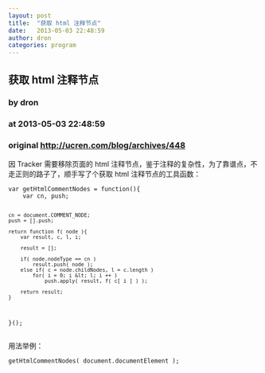 ```yaml
---
layout: post
title:  "获取 html 注释节点"
date:   2013-05-03 22:48:59
author: dron
categories: program
---
```


## 获取 html 注释节点
### by dron
### at 2013-05-03 22:48:59
### original <http://ucren.com/blog/archives/448>

<p>因 Tracker 需要移除页面的 html 注释节点，鉴于注释的复杂性，为了靠谱点，不走正则的路子了，顺手写了个获取 html 注释节点的工具函数：</p>
<pre><code>var getHtmlCommentNodes = function(){
    var cn, push;
    
    cn = document.COMMENT_NODE;
    push = [].push;

    return function f( node ){
        var result, c, l, i;

        result = [];

        if( node.nodeType == cn )
            result.push( node );
        else if( c = node.childNodes, l = c.length )
            for( i = 0; i &lt; l; i ++ )
                push.apply( result, f( c[ i ] ) );
        
        return result;
    }
}();</code></pre>
<p>用法举例：</p>
<pre><code>getHtmlCommentNodes( document.documentElement );</code></pre>